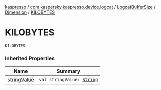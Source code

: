 [kaspresso](../../../index.md) / [com.kaspersky.kaspresso.device.logcat](../../index.md) / [LogcatBufferSize](../index.md) / [Dimension](index.md) / [KILOBYTES](./-k-i-l-o-b-y-t-e-s.md)

# KILOBYTES

`KILOBYTES`

### Inherited Properties

| Name | Summary |
|---|---|
| [stringValue](string-value.md) | `val stringValue: `[`String`](https://kotlinlang.org/api/latest/jvm/stdlib/kotlin/-string/index.html) |
